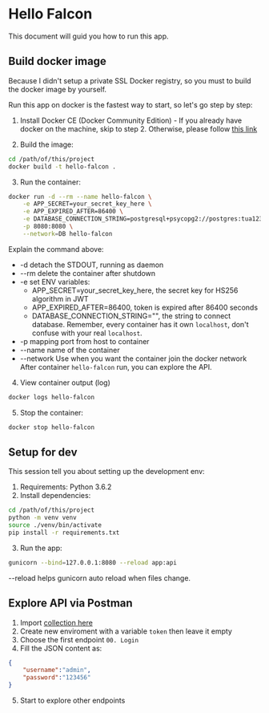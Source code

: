 # Hello Falcon

This document will guid you how to run this app.

## Build docker image
Because I didn't setup a private SSL Docker registry, so you must to build the docker image by yourself.

Run this app on docker is the fastest way to start, so let's go step by step:

1. Install Docker CE (Docker Community Edition) - If you already have docker on the machine, skip to step 2. Otherwise, please follow [this link](https://docs.docker.com/install/linux/docker-ce/centos/)

2. Build the image:
```bash
cd /path/of/this/project
docker build -t hello-falcon .
```

3. Run the container:
```bash
docker run -d --rm --name hello-falcon \
    -e APP_SECRET=your_secret_key_here \
    -e APP_EXPIRED_AFTER=86400 \
    -e DATABASE_CONNECTION_STRING=postgresql+psycopg2://postgres:tua123456789@172.22.0.2:5432/customer2 \
    -p 8080:8080 \
    --network=DB hello-falcon
```
Explain the command above:
- -d detach the STDOUT, running as daemon
- --rm delete the container after shutdown
- -e set ENV variables:
    + APP_SECRET=your_secret_key_here, the secret key for HS256 algorithm in JWT 
    + APP_EXPIRED_AFTER=86400, token is expired after 86400 seconds
    + DATABASE_CONNECTION_STRING="", the string to connect database. Remember, every container has it own `localhost`, don't confuse with your real `localhost`.
- -p mapping port from host to container
- --name name of the container 
- --network <network name> Use when you want the container join the docker network   
After container `hello-falcon` run, you can explore the API.

4. View container output (log)
```bash
docker logs hello-falcon
```

5. Stop the container:
```bash
docker stop hello-falcon
```

## Setup for dev
This session tell you about setting up the development env:

1. Requirements: Python 3.6.2
2. Install dependencies:
```bash
cd /path/of/this/project
python -m venv venv
source ./venv/bin/activate
pip install -r requirements.txt
```
3. Run the app:
```bash
gunicorn --bind=127.0.0.1:8080 --reload app:api
```
--reload helps gunicorn auto reload when files change.

## Explore API via Postman

1. Import [collection here](https://www.getpostman.com/collections/ec73f671bb847e6f2d75)
2. Create new enviroment with a variable `token` then leave it empty
3. Choose the first endpoint `00. Login`
4. Fill the JSON content as:
```json
{
	"username":"admin",
	"password":"123456"
}
```
5. Start to explore other endpoints
